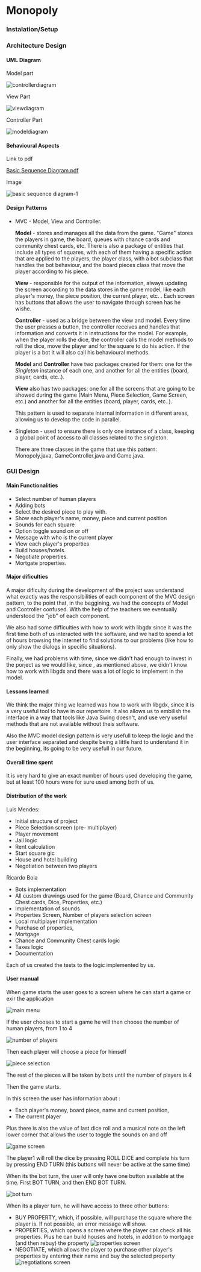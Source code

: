 # Monopoly

### Instalation/Setup

### Architecture Design
 
#### UML Diagram

Model part

![controllerdiagram](https://user-images.githubusercontent.com/36206773/39408765-2de92da8-4bd3-11e8-995f-4aaebe9af602.png)

View Part

![viewdiagram](https://user-images.githubusercontent.com/36206773/39408773-5c0a9212-4bd3-11e8-855c-989d934400b2.png)

Controller Part

![modeldiagram](https://user-images.githubusercontent.com/36206773/39408777-66d39018-4bd3-11e8-91c6-143527278d5f.png)
 
#### Behavioural Aspects

Link to pdf

[Basic Sequence Diagram.pdf](https://github.com/adobe/brackets/files/1958945/Basic.Sequence.Diagram.pdf)

Image

![basic sequence diagram-1](https://user-images.githubusercontent.com/36206773/39408808-fe662df0-4bd3-11e8-9e2b-cfc22558f7fb.png)
 
#### Design Patterns
 
- MVC - Model, View and Controller.
 
  **Model** - stores and manages all the data from the game. "Game" stores the players in game, the board, queues with chance cards and community chest cards, etc. There is also a package of entities that include all types of squares, with each of them having a specific action that are applied to the players, the player class, with a bot subclass that handles the bot behaviour, and the board pieces class that move the player according to his piece.
 
  **View** - responsible for the output of the information, always updating the screen according to the data stores in the game model, like each player's money, the piece position, the current player, etc. . Each screen has buttons that allows the user to navigate through screen has he wishe.
 
  **Controller** - used as a bridge between the view and model. Every time the user presses a button, the controller receives and handles that information and converts it in instructions for the model. For example, when the player rolls the dice, the controller calls the model methods to roll the dice, move the player and for the square to do his action. If the player is a bot it will also call his behavioural methods.
  
  **Model** and **Controller** have two packages created for them: one for the *Singleton* instance of each one, and another for all the entities (board, player, cards, etc..).
  
  **View** also has two packages: one for all the screens that are going to be showed during the game (Main Menu, Piece Selection, Game Screen, etc.) and another for all the entities (board, player, cards, etc..).
  
  This pattern is used to separate internal information in different areas, allowing us to develop the code in parallel.
  
- Singleton - used to ensure there is only one instance of a class, keeping a global point of access to all classes related to the singleton.
 
  There are three classes in the game that use this pattern: Monopoly.java, GameController.java and Game.java.
 
### GUI Design
 
#### Main Functionalities
 
- Select number of human players
- Adding bots
- Select the desired piece to play with.
- Show each player's name, money, piece and current position
- Sounds for each square
- Option toggle sound on or off
- Message with who is the current player
- View each player's properties
- Build houses/hotels.
- Negotiate properties.
- Mortgate properties.
 
#### Major dificulties

A major dificulty during the development of the project was understand what exactly was the responsibilities of each component of the MVC design pattern, to the point that, in the beggining, we had the concepts of Model and Controller confused. With the help of the teachers we eventually understood the "job" of each component.

We also had some difficulties with how to work with libgdx since it was the first time both of us interacted with the software, and we had to spend a lot of hours browsing the internet to find solutions to our problems (like how to only show the dialogs in specific situations).

Finally, we had problems with time, since we didn't had enough to invest in the porject as we would like, since , as mentioned above, we didn't know how to work with libgdx and there was a lot of logic to implement in the model.

#### Lessons learned

We think the major thing we learned was how to work with libgdx, since it is a very useful tool to have in our repertoire. It also allows us to embilish the interface in a way that tools like Java Swing doesn't, and use very useful methods that are not available without theis software.

Also the MVC model design pattern is very usefull to keep the logic and the user interface separated and despite being a little hard to understand it in the beginning, its going to be very usefull in our future. 

#### Overall time spent

It is very hard to give an exact number of hours used developing the game, but at least 100 hours were for sure used among both of us.

#### Distribution of the work

Luis Mendes: 

- Initial structure of project
- Piece Selection screen (pre- multiplayer)
- Player movement
- Jail logic
- Rent calculation
- Start square gic
- House and hotel building
- Negotiation between two players

Ricardo Boia 

- Bots implementation
- All custom drawings used for the game (Board, Chance and Community Chest cards, Dice, Properties, etc.)
- Implementation of sounds
- Properties Screen, Number of players selection screen
- Local multiplayer implementation
- Purchase of properties, 
- Mortgage
- Chance and Community Chest cards logic
- Taxes logic
- Documentation

Each of us created the tests to the logic implemented by us.

#### User manual
 
When game starts the user goes to a screen where he can start a game or exir the application

![main menu](https://user-images.githubusercontent.com/25772346/40852461-6e560114-65c2-11e8-8665-6e1129bd1ab0.png)

If the user chooses to start a game he will then choose the number of human players, from 1 to 4

![number of players](https://user-images.githubusercontent.com/25772346/40852459-6e18b05c-65c2-11e8-8b6d-7767c53293d2.png)

Then each player will choose a piece for himself

![piece selection](https://user-images.githubusercontent.com/25772346/40852471-7426783a-65c2-11e8-8ba2-273770b33124.png)

The rest of the pieces will be taken by bots until the number of players is 4

Then the game starts.

In this screen the user has information about :
- Each player's money, board piece, name and current position,
- The current player

Plus there is also the value of last dice roll and a musical note on the left lower corner that allows the user to toggle the sounds on and off 

![game screen](https://user-images.githubusercontent.com/25772346/40852472-7451168a-65c2-11e8-888f-7f6832711a0e.png)

The player1 will roll the dice by pressing ROLL DICE and complete his turn by pressing END TURN (this buttons will never be active at the same time)

When its the bot turn, the user will only have one button available at the time. First BOT TURN, and then END BOT TURN.

![bot turn](https://user-images.githubusercontent.com/25772346/40852473-7478e624-65c2-11e8-9cc9-bd7e024cd2eb.png)

When its a player turn, he will have access to three other buttons:

- BUY PROPERTY, which, if possible, will purchase the square where the player is. If not possible, an error message will show.
- PROPERTIES, which opens a screen where the player can check all his properties. Plus he can build houses and hotels, in addition to mortgage (and then rebuy) the property
![properties screen](https://user-images.githubusercontent.com/25772346/40852474-74b5b14e-65c2-11e8-81a6-207d3fb406f4.png)
- NEGOTIATE, which allows the player to purchase other player's properties by entering their name and buy the selected property
![negotiations screen](https://user-images.githubusercontent.com/25772346/40852469-73f0d3e2-65c2-11e8-9548-c63b9067c2ce.png)
